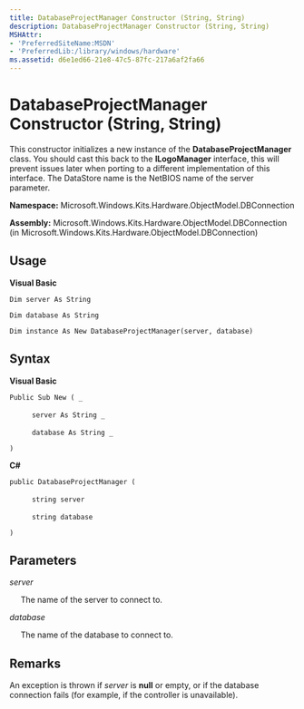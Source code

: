 ```yaml
---
title: DatabaseProjectManager Constructor (String, String)
description: DatabaseProjectManager Constructor (String, String)
MSHAttr:
- 'PreferredSiteName:MSDN'
- 'PreferredLib:/library/windows/hardware'
ms.assetid: d6e1ed66-21e8-47c5-87fc-217a6af2fa66
---
```


# DatabaseProjectManager Constructor (String, String)


This constructor initializes a new instance of the **DatabaseProjectManager** class. You should cast this back to the **ILogoManager** interface, this will prevent issues later when porting to a different implementation of this interface. The DataStore name is the NetBIOS name of the server parameter.

**Namespace:** Microsoft.Windows.Kits.Hardware.ObjectModel.DBConnection

**Assembly:** Microsoft.Windows.Kits.Hardware.ObjectModel.DBConnection (in Microsoft.Windows.Kits.Hardware.ObjectModel.DBConnection)

## <span id="Usage"></span><span id="usage"></span><span id="USAGE"></span>Usage


**Visual Basic**

`Dim server As String`

`Dim database As String`

`Dim instance As New DatabaseProjectManager(server, database)`

## <span id="Syntax"></span><span id="syntax"></span><span id="SYNTAX"></span>Syntax


**Visual Basic**

`Public Sub New ( _`

          `server As String _`

          `database As String _`

`)`

**C#**

`public DatabaseProjectManager (`

          `string server`

          `string database`

`)`

## <span id="Parameters"></span><span id="parameters"></span><span id="PARAMETERS"></span>Parameters


*server*

     The name of the server to connect to.

*database*

     The name of the database to connect to.

## <span id="Remarks"></span><span id="remarks"></span><span id="REMARKS"></span>Remarks


An exception is thrown if *server* is **null** or empty, or if the database connection fails (for example, if the controller is unavailable).

 

 






